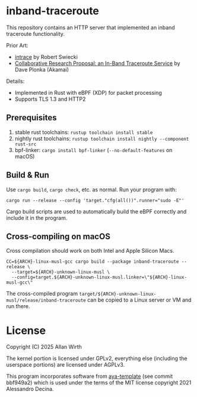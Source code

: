 # inband-traceroute

This repository contains an HTTP server that implemented an inband traceroute functionality.

Prior Art:
- [intrace](https://github.com/robertswiecki/intrace) by Robert Swiecki 
- [Collaborative Research Proposal: an In-Band Traceroute Service](https://www.ietf.org/proceedings/94/slides/slides-94-hopsrg-4.pdf) by Dave Plonka (Akamai)


Details:

- Implemented in Rust with eBPF (XDP) for packet processing
- Supports TLS 1.3 and HTTP2

## Prerequisites

1. stable rust toolchains: `rustup toolchain install stable`
1. nightly rust toolchains: `rustup toolchain install nightly --component rust-src`
1. bpf-linker: `cargo install bpf-linker` (`--no-default-features` on macOS)

## Build & Run

Use `cargo build`, `cargo check`, etc. as normal. Run your program with:

```shell
cargo run --release --config 'target."cfg(all())".runner="sudo -E"'
```

Cargo build scripts are used to automatically build the eBPF correctly and include it in the
program.

## Cross-compiling on macOS

Cross compilation should work on both Intel and Apple Silicon Macs.

```shell
CC=${ARCH}-linux-musl-gcc cargo build --package inband-traceroute --release \
  --target=${ARCH}-unknown-linux-musl \
  --config=target.${ARCH}-unknown-linux-musl.linker=\"${ARCH}-linux-musl-gcc\"
```
The cross-compiled program `target/${ARCH}-unknown-linux-musl/release/inband-traceroute` can be
copied to a Linux server or VM and run there.

# License

Copyright (C) 2025 Allan Wirth

The kernel portion is licensed under GPLv2, everything else (including the userspace portions) are licensed under AGPLv3. 

This program incorporates software from [aya-template](https://github.com/aya-rs/aya-template) (see commit bbf949a2) which is used under the terms of the MIT license copyright 2021 Alessandro Decina.